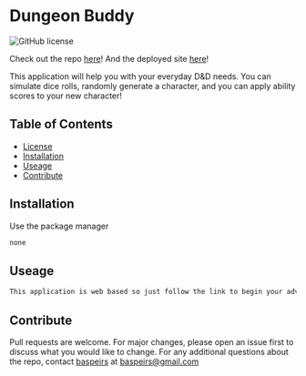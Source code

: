 # Dungeon Buddy
![GitHub license](https://img.shields.io/badge/license-None-blue.svg)

Check out the repo [here](https://baspeirs.github.io/DungeonBuddy/)!
And the deployed site [here](https://baspeirs.github.io/DungeonBuddy/index.html)!
 
This application will help you with your everyday D&D needs. You can simulate dice rolls, randomly generate a character, and you can apply ability scores to your new character!

## Table of Contents
* [License](#license)
* [Installation](#installation)
* [Useage](#useage)
* [Contribute](#contribute)

## Installation
Use the package manager 
```bash
none
```

## Useage
```bash
This application is web based so just follow the link to begin your adventure!
```

## Contribute
Pull requests are welcome. For major changes, please open an issue first to discuss what you would like to change.
For any additional questions about the repo, contact [baspeirs](undefined) at baspeirs@gmail.com
